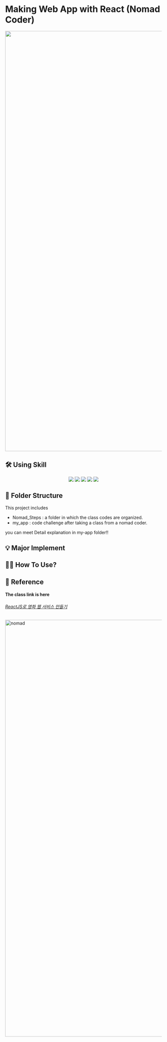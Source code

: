 # Making Web App with React (Nomad Coder)

<p align='center'>
<img width="1348" alt="스크린샷 2021-12-19 오후 1 38 17" src="https://user-images.githubusercontent.com/79993356/146664057-c2ec96ef-9b9f-45bc-bbf7-3fb236f07409.png" >
</p>

## 🛠 Using Skill

<p align='center'>
    <img src="https://img.shields.io/badge/React-^17.0.2-blue?logo=React"/>
    <img src="https://img.shields.io/badge/node.js-v16.13.2-green?logo=Node.js"/>
    <img src="https://img.shields.io/badge/recoil-v^0.5.2-aaa?logo=Coil"/>
    <img src="https://img.shields.io/badge/react_dom-^17.0.2-blueviolet?logo=ReactOS"/>
    <img src="https://img.shields.io/badge/react_router_dom-^6.2.1-critical?logo=React Table"/>
</p>

## 📁 Folder Structure

This project includes

- Nomad_Steps : a folder in which the class codes are organized.
- my_app : code challenge after taking a class from a nomad coder.

you can meet Detail explanation in my-app folder!!

## 💡 Major Implement

## 🤸‍♀️ How To Use?

## 🔖 Reference

#### The class link is here

###### [ReactJS로 영화 웹 서비스 만들기](https://nomadcoders.co/react-for-beginners)

<img width="1337" alt="nomad" src="https://user-images.githubusercontent.com/79993356/146664461-dda5c9ae-d4e7-4035-82c8-959bb47bcdaa.png">

